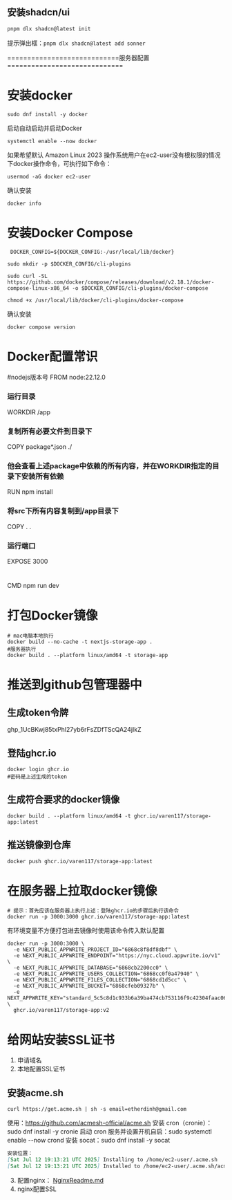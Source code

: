 ## 安装shadcn/ui
```bash
pnpm dlx shadcn@latest init
```
提示弹出框：``pnpm dlx shadcn@latest add sonner``
 

============================服务器配置=============================
# 安装docker
```shell
sudo dnf install -y docker
```
 启动自动启动并启动Docker
```shell
systemctl enable --now docker
```
如果希望默认 Amazon Linux 2023 操作系统用户在ec2-user没有根权限的情况下docker操作命令，可执行如下命令：
```shell
usermod -aG docker ec2-user
```

确认安装
```shell
docker info
```
# 安装Docker Compose
```shell
 DOCKER_CONFIG=${DOCKER_CONFIG:-/usr/local/lib/docker}
```
```shell
sudo mkdir -p $DOCKER_CONFIG/cli-plugins
```
```shell
sudo curl -SL https://github.com/docker/compose/releases/download/v2.18.1/docker-compose-linux-x86_64 -o $DOCKER_CONFIG/cli-plugins/docker-compose
```
```shell
chmod +x /usr/local/lib/docker/cli-plugins/docker-compose
```
确认安装
```shell
docker compose version
```
# Docker配置常识
#nodejs版本号
FROM node:22.12.0
### 运行目录
WORKDIR /app
### 复制所有必要文件到目录下
COPY package*.json ./
### 他会查看上述package中依赖的所有内容，并在WORKDIR指定的目录下安装所有依赖
RUN npm install
### 将src下所有内容复制到/app目录下
COPY . .
### 运行端口
EXPOSE 3000
#
CMD npm run dev

# 打包Docker镜像
```shell
# mac电脑本地执行
docker build --no-cache -t nextjs-storage-app .
#服务器执行
docker build . --platform linux/amd64 -t storage-app
```
# 推送到github包管理器中
## 生成token令牌
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
## 登陆ghcr.io
```shell
docker login ghcr.io
#密码是上述生成的token
```
## 生成符合要求的docker镜像
```shell
docker build . --platform linux/amd64 -t ghcr.io/varen117/storage-app:latest
```
## 推送镜像到仓库
```shell
docker push ghcr.io/varen117/storage-app:latest
```
# 在服务器上拉取docker镜像
```shell
# 提示：首先应该在服务器上执行上述：登陆ghcr.io的步骤后执行该命令
docker run -p 3000:3000 ghcr.io/varen117/storage-app:latest
```
有环境变量不方便打包进去镜像时使用该命令传入默认配置
```shell
docker run -p 3000:3000 \
  -e NEXT_PUBLIC_APPWRITE_PROJECT_ID="6868c8f8df8dbf" \
  -e NEXT_PUBLIC_APPWRITE_ENDPOINT="https://nyc.cloud.appwrite.io/v1" \
  -e NEXT_PUBLIC_APPWRITE_DATABASE="6868cb2200cc0" \
  -e NEXT_PUBLIC_APPWRITE_USERS_COLLECTION="6868cc0f0a47940" \
  -e NEXT_PUBLIC_APPWRITE_FILES_COLLECTION="6868cd1d5cc" \
  -e NEXT_PUBLIC_APPWRITE_BUCKET="6868cfeb09327b" \
  -e NEXT_APPWRITE_KEY="standard_5c5c8d1c933b6a39ba474cb753116f9c42304faac06413d671f51651fcc8fd244883abc093f5fd2eb9273cdaf862c58885c2897205b15364db14c15c5eea9d2de3df5bcc146807f6dce1c4a77706ca4ff7534b36a6e871c2c641f14e8c2d71bf00e668a035" \
  ghcr.io/varen117/storage-app:v2
```
# 给网站安装SSL证书
1. 申请域名
2. 本地配置SSL证书

## 安装acme.sh
```shell
curl https://get.acme.sh | sh -s email=etherdinh@gmail.com
```

使用：https://github.com/acmesh-official/acme.sh
安装 cron（cronie）：sudo dnf install -y cronie
启动 cron 服务并设置开机自启：sudo systemctl enable --now crond
安装 socat：sudo dnf install -y socat
```markdown
安装位置：
[Sat Jul 12 19:13:21 UTC 2025] Installing to /home/ec2-user/.acme.sh
[Sat Jul 12 19:13:21 UTC 2025] Installed to /home/ec2-user/.acme.sh/acme.sh
```
3. 配置nginx： [NginxReadme.md](NginxReadme.md)
4. nginx配置SSL

